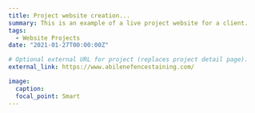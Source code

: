 ```yaml
---
title: Project website creation...
summary: This is an example of a live project website for a client.
tags:
  - Website Projects
date: "2021-01-27T00:00:00Z"

# Optional external URL for project (replaces project detail page).
external_link: https://www.abilenefencestaining.com/

image:
  caption:
  focal_point: Smart
---
```

